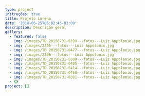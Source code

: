 ```yaml
---
type: project
instruções: true
title: Projeto Lorena
date: '2018-06-25T05:02:45-03:00'
description: Descrição geral
gallery:
  - featured: false
    img: /images/TD_20150731-0399---fotos---Luiz Appolonio.jpg
  - img: /images/2305---fotos---Luiz Appolonio.jpg
  - img: /images/TD_20150731-0477---fotos---Luiz Appolonio.jpg
  - img: /images/2296---fotos---Luiz Appolonio.jpg
  - img: /images/TD_20150731-0308---fotos---Luiz Appolonio.jpg
  - img: /images/TD_20150731-0405---fotos---Luiz Appolonio.jpg
  - img: /images/TD_20150731-0414---fotos---Luiz Appolonio.jpg
  - img: /images/TD_20150731-0468---fotos---Luiz Appolonio.jpg
  - img: /images/TD_20150731-0381---fotos---Luiz Appolonio.jpg
  - {}
project: []
---
```


